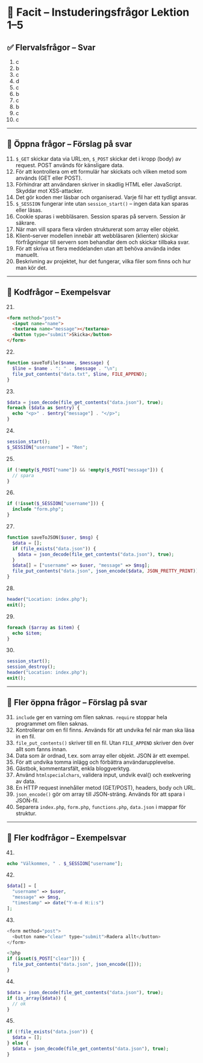 # 🧠 Facit – Instuderingsfrågor Lektion 1–5

## ✅ Flervalsfrågor – Svar

1. c  
2. b  
3. c  
4. d  
5. c  
6. b  
7. c  
8. b  
9. c  
10. c

---

## 💬 Öppna frågor – Förslag på svar

11. `$_GET` skickar data via URL:en, `$_POST` skickar det i kropp (body) av request. POST används för känsligare data.  
12. För att kontrollera om ett formulär har skickats och vilken metod som används (GET eller POST).  
13. Förhindrar att användaren skriver in skadlig HTML eller JavaScript. Skyddar mot XSS-attacker.  
14. Det gör koden mer läsbar och organiserad. Varje fil har ett tydligt ansvar.  
15. `$_SESSION` fungerar inte utan `session_start()` – ingen data kan sparas eller läsas.  
16. Cookie sparas i webbläsaren. Session sparas på servern. Session är säkrare.  
17. När man vill spara flera värden strukturerat som array eller objekt.  
18. Klient–server modellen innebär att webbläsaren (klienten) skickar förfrågningar till servern som behandlar dem och skickar tillbaka svar.  
19. För att skriva ut flera meddelanden utan att behöva använda index manuellt.  
20. Beskrivning av projektet, hur det fungerar, vilka filer som finns och hur man kör det.

---

## 🧪 Kodfrågor – Exempelsvar

21.  
```html
<form method="post">
  <input name="name">
  <textarea name="message"></textarea>
  <button type="submit">Skicka</button>
</form>
```

22.  
```php
function saveToFile($name, $message) {
  $line = $name . ": " . $message . "\n";
  file_put_contents("data.txt", $line, FILE_APPEND);
}
```

23.  
```php
$data = json_decode(file_get_contents("data.json"), true);
foreach ($data as $entry) {
  echo "<p>" . $entry["message"] . "</p>";
}
```

24.  
```php
session_start();
$_SESSION["username"] = "Ren";
```

25.  
```php
if (!empty($_POST["name"]) && !empty($_POST["message"])) {
  // spara
}
```

26.  
```php
if (!isset($_SESSION["username"])) {
  include "form.php";
}
```

27.  
```php
function saveToJSON($user, $msg) {
  $data = [];
  if (file_exists("data.json")) {
    $data = json_decode(file_get_contents("data.json"), true);
  }
  $data[] = ["username" => $user, "message" => $msg];
  file_put_contents("data.json", json_encode($data, JSON_PRETTY_PRINT));
}
```

28.  
```php
header("Location: index.php");
exit();
```

29.  
```php
foreach ($array as $item) {
  echo $item;
}
```

30.  
```php
session_start();
session_destroy();
header("Location: index.php");
exit();
```

---

## 💬 Fler öppna frågor – Förslag på svar

31. `include` ger en varning om filen saknas. `require` stoppar hela programmet om filen saknas.  
32. Kontrollerar om en fil finns. Används för att undvika fel när man ska läsa in en fil.  
33. `file_put_contents()` skriver till en fil. Utan `FILE_APPEND` skriver den över allt som fanns innan.  
34. Data som är ordnad, t.ex. som array eller objekt. JSON är ett exempel.  
35. För att undvika tomma inlägg och förbättra användarupplevelse.  
36. Gästbok, kommentarsfält, enkla bloggverktyg.  
37. Använd `htmlspecialchars`, validera input, undvik eval() och exekvering av data.  
38. En HTTP request innehåller metod (GET/POST), headers, body och URL.  
39. `json_encode()` gör om array till JSON-sträng. Används för att spara i JSON-fil.  
40. Separera `index.php`, `form.php`, `functions.php`, `data.json` i mappar för struktur.

---

## 🧪 Fler kodfrågor – Exempelsvar

41.  
```php
echo "Välkommen, " . $_SESSION["username"];
```

42.  
```php
$data[] = [
  "username" => $user,
  "message" => $msg,
  "timestamp" => date("Y-m-d H:i:s")
];
```

43.  
```php
<form method="post">
  <button name="clear" type="submit">Radera allt</button>
</form>

<?php
if (isset($_POST["clear"])) {
  file_put_contents("data.json", json_encode([]));
}
```

44.  
```php
$data = json_decode(file_get_contents("data.json"), true);
if (is_array($data)) {
  // ok
}
```

45.  
```php
if (!file_exists("data.json")) {
  $data = [];
} else {
  $data = json_decode(file_get_contents("data.json"), true);
}
```